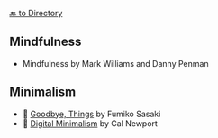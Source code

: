 [🔙 to Directory](README.md)

## Mindfulness

- Mindfulness by Mark Williams and Danny Penman

## Minimalism

- 📙 [Goodbye, Things](books/goodbyethings.md) by Fumiko Sasaki
- 📙 [Digital Minimalism](books/digitalminimalism.md) by Cal Newport
